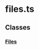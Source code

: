 # files.ts

## Classes

### [Files][ClassDeclaration-4]


[SourceFile-15]: files.md#filests
[ClassDeclaration-4]: files/files.md#files